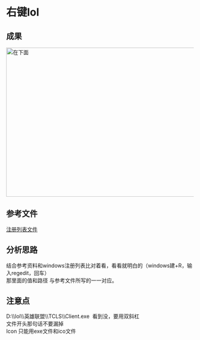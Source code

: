 # 右键lol

## 成果
<img src="https://github.com/hz-zhangfc/note/blob/master/regedit/youjiantool.jpg" width="650px" height="400px" alt="在下面"/>

## 参考文件
[注册列表文件](https://github.com/hz-zhangfc/note/tree/master/regedit/lol.reg)

## 分析思路
结合参考资料和windows注册列表比对着看，看看就明白的（windows建+R，输入regedit，回车）<br/>
那里面的值和路径 与参考文件所写的一一对应。

## 注意点
D:\\\lol\\\英雄联盟\\\TCLS\\\Client.exe  看到没，要用双斜杠<br/>
文件开头那句话不要漏掉<br/>
Icon 只能用exe文件和ico文件<br/>
